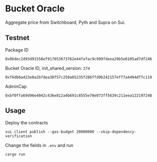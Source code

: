 # Bucket Oracle
Aggregate price from Switchboard, Pyth and Supra on Sui.

## Testnet
Package ID
```
0x06dec2d93d91558ef917053673762e44fafac9c999fdeea29b5e6105ad7df246
```
Bucket Oracle ID, init_shared_version: `274`
```
0xf6db6a423e8a2b7dea38f57c250a85235f286ffd9b242157eff7a4494dffc119
```
AdminCap
```
0xbf0ffa69d96e4042c436e812a4b691c8555e70e073ff5639c211eea122197248
```

## Usage
Deploy the contracts
```
sui client publish --gas-budget 20000000 --skip-dependency-verification
```
Change the fields in `.env` and run
```
cargo run
```
